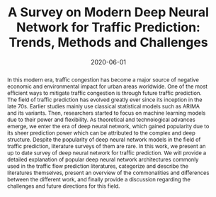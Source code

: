 ---
title: "A Survey on Modern Deep Neural Network for Traffic Prediction: Trends, Methods and Challenges"
authors:
- David Alexander Tedjopurnomo
- admin
- Baihua Zheng
- Farhana Choudhury
- Kai Qin

publication_types: ["2"]
publication: In *TKDE*
publication_short: In *TKDE*
date: "2020-06-01"

abstract: In this modern era, traffic congestion has become a major source of negative economic and environmental impact for urban areas worldwide. One of the most efficient ways to mitigate traffic congestion is through future traffic prediction. The field of traffic prediction has evolved greatly ever since its inception in the late 70s. Earlier studies mainly use classical statistical models such as ARIMA and its variants. Then, researchers started to focus on machine learning models due to their power and flexibility. As theoretical and technological advances emerge, we enter the era of deep neural network, which gained popularity due to its sheer prediction power which can be attributed to the complex and deep structure. Despite the popularity of deep neural network models in the field of traffic prediction, literature surveys of them are rare. In this work, we present an up to date survey of deep neural network for traffic prediction. We will provide a detailed explanation of popular deep neural network architectures commonly used in the traffic flow prediction literatures, categorize and describe the literatures themselves, present an overview of the commonalities and differences between the different work, and finally provide a discussion regarding the challenges and future directions for this field.


#tags:
#- Source Themes
featured: true

links:
- name: Early Access
  url: https://www.computer.org/csdl/journal/tk/5555/01/09112608/1kwilO27jfG
url_pdf: 'papers/tkde20-traffic.pdf'
---